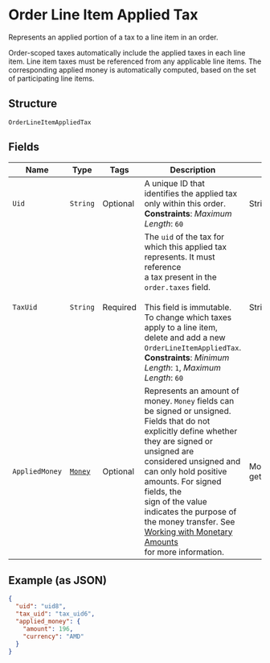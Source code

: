 
# Order Line Item Applied Tax

Represents an applied portion of a tax to a line item in an order.

Order-scoped taxes automatically include the applied taxes in each line item.
Line item taxes must be referenced from any applicable line items.
The corresponding applied money is automatically computed, based on the
set of participating line items.

## Structure

`OrderLineItemAppliedTax`

## Fields

| Name | Type | Tags | Description | Getter |
|  --- | --- | --- | --- | --- |
| `Uid` | `String` | Optional | A unique ID that identifies the applied tax only within this order.<br>**Constraints**: *Maximum Length*: `60` | String getUid() |
| `TaxUid` | `String` | Required | The `uid` of the tax for which this applied tax represents. It must reference<br>a tax present in the `order.taxes` field.<br><br>This field is immutable. To change which taxes apply to a line item, delete and add a new<br>`OrderLineItemAppliedTax`.<br>**Constraints**: *Minimum Length*: `1`, *Maximum Length*: `60` | String getTaxUid() |
| `AppliedMoney` | [`Money`](../../doc/models/money.md) | Optional | Represents an amount of money. `Money` fields can be signed or unsigned.<br>Fields that do not explicitly define whether they are signed or unsigned are<br>considered unsigned and can only hold positive amounts. For signed fields, the<br>sign of the value indicates the purpose of the money transfer. See<br>[Working with Monetary Amounts](https://developer.squareup.com/docs/build-basics/working-with-monetary-amounts)<br>for more information. | Money getAppliedMoney() |

## Example (as JSON)

```json
{
  "uid": "uid8",
  "tax_uid": "tax_uid6",
  "applied_money": {
    "amount": 196,
    "currency": "AMD"
  }
}
```


